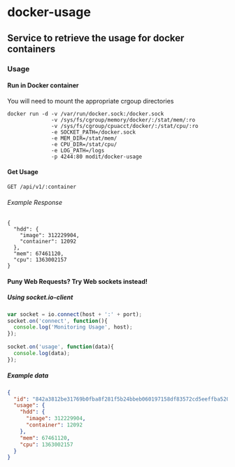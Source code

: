 docker-usage
============

## Service to retrieve the usage for docker containers

### Usage

#### Run in Docker container
You will need to mount the appropriate crgoup directories

```
docker run -d -v /var/run/docker.sock:/docker.sock
              -v /sys/fs/cgroup/memory/docker/:/stat/mem/:ro
              -v /sys/fs/cgroup/cpuacct/docker/:/stat/cpu/:ro
              -e SOCKET_PATH=/docker.sock
              -e MEM_DIR=/stat/mem/
              -e CPU_DIR=/stat/cpu/
              -e LOG_PATH=/logs
              -p 4244:80 modit/docker-usage
```

#### Get Usage
```GET /api/v1/:container```
###### Example Response
```
{
  "hdd": {
    "image": 312229904,
    "container": 12092
  },
  "mem": 67461120,
  "cpu": 1363002157
}
```

#### Puny Web Requests? Try Web sockets instead!
##### Using socket.io-client

```javascript
var socket = io.connect(host + ':' + port);
socket.on('connect', function(){
  console.log('Monitoring Usage', host);
});
  
socket.on('usage', function(data){
  console.log(data);
});
```
##### Example data
```json
{
  "id": "842a3812be31769b0fba8f281f5b24bbeb060197158df83572cd5eeffba520a8",
  "usage": {
    "hdd": {
      "image": 312229904,
      "container": 12092
    },
    "mem": 67461120,
    "cpu": 1363002157
  }
}
```
